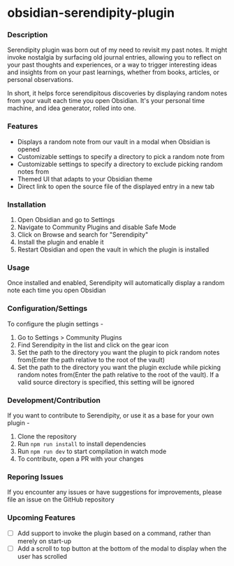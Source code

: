 # obsidian-serendipity-plugin

### Description
Serendipity plugin was born out of my need to revisit my past notes. It might invoke nostalgia by surfacing old journal entries, allowing you to reflect on your past thoughts and experiences, or a way to trigger interesting ideas and insights from on your past learnings, whether from books, articles, or personal observations.

In short, it helps force serendipitous discoveries by displaying random notes from your vault each time you open Obsidian. It's your personal time machine, and idea generator, rolled into one.

### Features
- Displays a random note from our vault in a modal when Obsidian is opened
- Customizable settings to specify a directory to pick a random note from
- Customizable settings to specify a directory to exclude picking random notes from
- Themed UI that adapts to your Obsidian theme
- Direct link to open the source file of the displayed entry in a new tab

### Installation
1. Open Obsidian and go to Settings
2. Navigate to Community Plugins and disable Safe Mode
3. Click on Browse and search for "Serendipity"
3. Install the plugin and enable it
4. Restart Obsidian and open the vault in which the plugin is installed

### Usage
Once installed and enabled, Serendipity will automatically display a random note each time you open Obsidian

### Configuration/Settings
To configure the plugin settings - 
1. Go to Settings > Community Plugins
2. Find Serendipity in the list and click on the gear icon
3. Set the path to the directory you want the plugin to pick random notes from(Enter the path relative to the root of the vault)
4. Set the path to the directory you want the plugin exclude while picking random notes from(Enter the path relative to the root of the vault). If a valid source directory is specified, this setting will be ignored

### Development/Contribution
If you want to contribute to Serendipity, or use it as a base for your own plugin -

1. Clone the repository
2. Run `npm run install` to install dependencies
3. Run `npm run dev` to start compilation in watch mode
4. To contribute, open a PR with your changes

### Reporing Issues
If you encounter any issues or have suggestions for improvements, please file an issue on the GitHub repository

### Upcoming Features
- [ ] Add support to invoke the plugin based on a command, rather than merely on start-up
- [ ] Add a scroll to top button at the bottom of the modal to display when the user has scrolled